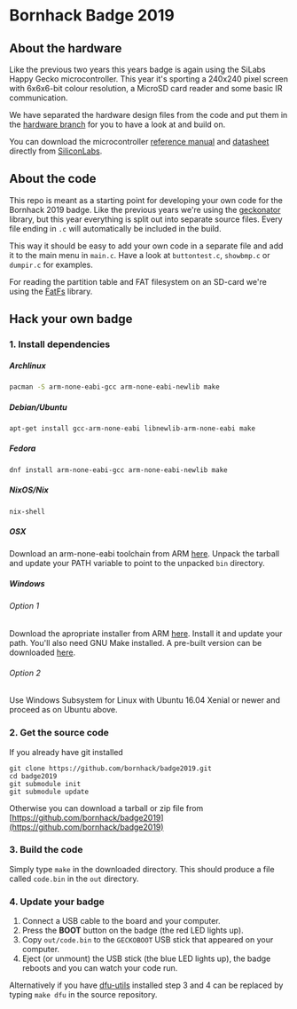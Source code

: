 # Bornhack Badge 2019

## About the hardware

Like the previous two years this years badge is again using the SiLabs Happy Gecko
microcontroller. This year it's sporting a 240x240 pixel screen with 6x6x6-bit colour
resolution, a MicroSD card reader and some basic IR communication.

We have separated the hardware design files from the code and put them in the
[hardware branch][hardware] for you to have a look at and build on.

You can download the microcontroller [reference manual][manual] and
[datasheet][] directly from [SiliconLabs][silabs].

[hardware]: https://github.com/bornhack/badge2019/tree/hardware
[silabs]: https://www.silabs.com/
[manual]: https://www.silabs.com/documents/public/reference-manuals/EFM32HG-RM.pdf
[datasheet]: https://www.silabs.com/documents/public/data-sheets/EFM32HG322.pdf

## About the code

This repo is meant as a starting point for developing your own code
for the Bornhack 2019 badge. Like the previous years we're using the
[geckonator][] library, but this year everything is split out
into separate source files. Every file ending in `.c` will
automatically be included in the build.

This way it should be easy to add your own code in a separate file
and add it to the main menu in `main.c`.
Have a look at `buttontest.c`, `showbmp.c` or `dumpir.c` for examples.

For reading the partition table and FAT filesystem on an SD-card we're using
the [FatFs][] library.

[FatFs]: http://elm-chan.org/fsw/ff/00index_e.html
[geckonator]: https://github.com/flummer/geckonator

## Hack your own badge

### 1. Install dependencies

##### Archlinux
```sh
pacman -S arm-none-eabi-gcc arm-none-eabi-newlib make
```

##### Debian/Ubuntu
```sh
apt-get install gcc-arm-none-eabi libnewlib-arm-none-eabi make
```

##### Fedora
```sh
dnf install arm-none-eabi-gcc arm-none-eabi-newlib make
```

##### NixOS/Nix
```sh
nix-shell
```

##### OSX

Download an arm-none-eabi toolchain from ARM [here][arm-toolchain].
Unpack the tarball and update your PATH variable to point to the unpacked `bin` directory.

##### Windows
###### Option 1
Download the apropriate installer from ARM [here][arm-toolchain].
Install it and update your path.
You'll also need GNU Make installed.
A pre-built version can be downloaded [here](http://gnuwin32.sourceforge.net/packages/make.htm).

###### Option 2

Use Windows Subsystem for Linux with Ubuntu 16.04 Xenial or newer and proceed as on Ubuntu above.

### 2. Get the source code

If you already have git installed
```
git clone https://github.com/bornhack/badge2019.git
cd badge2019
git submodule init
git submodule update
```

Otherwise you can download a tarball or zip file from
[https://github.com/bornhack/badge2019](https://github.com/bornhack/badge2019)

### 3. Build the code

Simply type `make` in the downloaded directory.
This should produce a file called `code.bin` in the `out` directory.

### 4. Update your badge

1. Connect a USB cable to the board and your computer.
2. Press the **BOOT** button on the badge (the red LED lights up).
3. Copy `out/code.bin` to the `GECKOBOOT` USB stick that appeared on your computer.
4. Eject (or unmount) the USB stick (the blue LED lights up), the badge reboots and you can watch your code run.

Alternatively if you have [dfu-utils][] installed step 3 and 4 can be replaced by typing
`make dfu` in the source repository.

[dfu-utils]: http://dfu-util.sourceforge.net/
[arm-toolchain]: https://developer.arm.com/open-source/gnu-toolchain/gnu-rm/downloads
